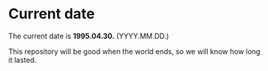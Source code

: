 # Current date

The current date is **1995.04.30.** (YYYY.MM.DD.)

This repository will be good when the world ends, so we will know how long it lasted.